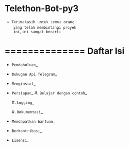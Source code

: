 # Telethon-Bot-py3
```
 ⭐️ Terimakasih untuk semua orang
    yang telah membintangi proyek
    ini,ini sangat berarti
```
==============
Daftar Isi
==============
- `Pendahuluan`_
- `Dukugan Api Telegram`_
- `Menginstal`_
- `Persiapan`_
  #. `Belajar dengan contoh`_

  #. `Logging`_

  #. `Dokumentasi`_

- `Mendapatkan bantuan`_

- `Berkontribusi`_

- `Lisensi`_
